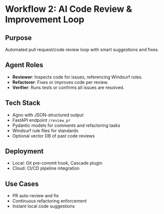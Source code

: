 # Workflow 2: AI Code Review & Improvement Loop

## Purpose
Automated pull request/code review loop with smart suggestions and fixes.

## Agent Roles
- **Reviewer**: Inspects code for issues, referencing Windsurf rules.
- **Refactorer**: Fixes or improves code per review.
- **Verifier**: Runs tests or confirms all issues are resolved.

## Tech Stack
- Agno with JSON-structured output
- FastAPI endpoint `/review_pr`
- Pydantic models for comments and refactoring tasks
- Windsurf rule files for standards
- Optional vector DB of past code reviews

## Deployment
- Local: Git pre-commit hook, Cascade plugin
- Cloud: CI/CD pipeline integration

## Use Cases
- PR auto-review and fix
- Continuous refactoring enforcement
- Instant local code suggestions
